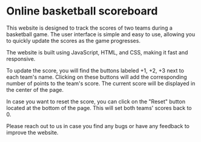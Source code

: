 
# Online basketball scoreboard

This website is designed to track the scores of two teams during a basketball game. The user interface is simple and easy to use, allowing you to quickly update the scores as the game progresses.

The website is built using JavaScript, HTML, and CSS, making it fast and responsive.

To update the score, you will find the buttons labeled +1, +2, +3 next to each team's name. Clicking on these buttons will add the corresponding number of points to the team's score. The current score will be displayed in the center of the page.

In case you want to reset the score, you can click on the "Reset" button located at the bottom of the page. This will set both teams' scores back to 0.

Please reach out to us in case you find any bugs or have any feedback to improve the website.

